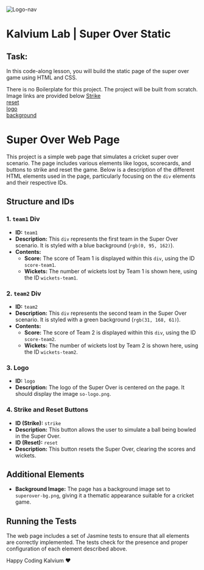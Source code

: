 ![Logo-nav](https://s3.ap-south-1.amazonaws.com/kalvi-education.github.io/front-end-web-development/Kalvium-Logo.png)

# Kalvium Lab | Super Over Static

## Task:
In this code-along lesson, you will build the static page of the super over game using HTML and CSS.

There is no Boilerplate for this project. The project will be built from scratch. Image links are provided below
[Strike](https://s3.ap-south-1.amazonaws.com/kalvi-education.github.io/front-end-web-development/so-strike-button.png)     
[reset](https://s3.ap-south-1.amazonaws.com/kalvi-education.github.io/front-end-web-development/so-reset-button.png)      
[logo](https://s3.ap-south-1.amazonaws.com/kalvi-education.github.io/front-end-web-development/so-logo.png)          
[background](https://s3.ap-south-1.amazonaws.com/kalvi-education.github.io/front-end-web-development/superover-bg.png)
# Super Over Web Page

This project is a simple web page that simulates a cricket super over scenario. The page includes various elements like logos, scorecards, and buttons to strike and reset the game. Below is a description of the different HTML elements used in the page, particularly focusing on the `div` elements and their respective IDs.

## Structure and IDs

### 1. `team1` Div
- **ID:** `team1`
- **Description:** This `div` represents the first team in the Super Over scenario. It is styled with a blue background (`rgb(0, 95, 162)`).
- **Contents:**
  - **Score:** The score of Team 1 is displayed within this `div`, using the ID `score-team1`.
  - **Wickets:** The number of wickets lost by Team 1 is shown here, using the ID `wickets-team1`.

### 2. `team2` Div
- **ID:** `team2`
- **Description:** This `div` represents the second team in the Super Over scenario. It is styled with a green background (`rgb(31, 168, 61)`).
- **Contents:**
  - **Score:** The score of Team 2 is displayed within this `div`, using the ID `score-team2`.
  - **Wickets:** The number of wickets lost by Team 2 is shown here, using the ID `wickets-team2`.

### 3. Logo
- **ID:** `logo`
- **Description:** The logo of the Super Over is centered on the page. It should display the image `so-logo.png`.

### 4. Strike and Reset Buttons
- **ID (Strike):** `strike`
- **Description:** This button allows the user to simulate a ball being bowled in the Super Over.
- **ID (Reset):** `reset`
- **Description:** This button resets the Super Over, clearing the scores and wickets.

## Additional Elements

- **Background Image:** The page has a background image set to `superover-bg.png`, giving it a thematic appearance suitable for a cricket game.

## Running the Tests

The web page includes a set of Jasmine tests to ensure that all elements are correctly implemented. The tests check for the presence and proper configuration of each element described above.

Happy Coding Kalvium ❤️
